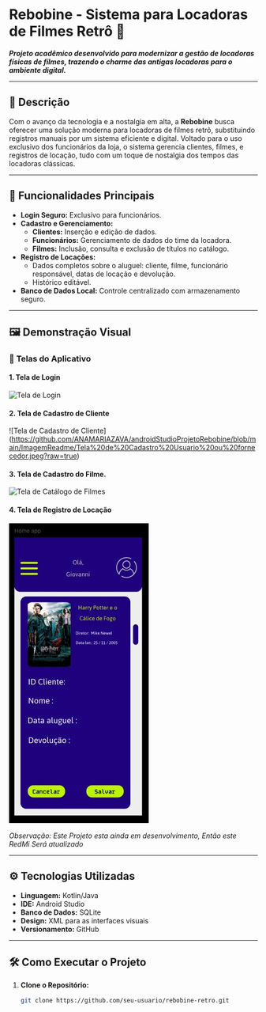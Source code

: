 # **Rebobine** - Sistema para Locadoras de Filmes Retrô 🎥  

**_Projeto acadêmico desenvolvido para modernizar a gestão de locadoras físicas de filmes, trazendo o charme das antigas locadoras para o ambiente digital._**  

---

## 📝 **Descrição**  

Com o avanço da tecnologia e a nostalgia em alta, a **Rebobine** busca oferecer uma solução moderna para locadoras de filmes retrô, substituindo registros manuais por um sistema eficiente e digital. Voltado para o uso exclusivo dos funcionários da loja, o sistema gerencia clientes, filmes, e registros de locação, tudo com um toque de nostalgia dos tempos das locadoras clássicas.  

---

## 🚀 **Funcionalidades Principais**  

- **Login Seguro:** Exclusivo para funcionários.  
- **Cadastro e Gerenciamento:**  
  - **Clientes:** Inserção e edição de dados.  
  - **Funcionários:** Gerenciamento de dados do time da locadora.  
  - **Filmes:** Inclusão, consulta e exclusão de títulos no catálogo.  
- **Registro de Locações:**  
  - Dados completos sobre o aluguel: cliente, filme, funcionário responsável, datas de locação e devolução.  
  - Histórico editável.  
- **Banco de Dados Local:** Controle centralizado com armazenamento seguro.  

---

## 🖼️ **Demonstração Visual**  

### 📱 **Telas do Aplicativo**  

#### 1. Tela de Login  
![Tela de Login](https://github.com/ANAMARIAZAVA/androidStudioProjetoRebobine/blob/main/ImagemReadme/Loguin%20do%20Usu%C3%A1rio%20-%20Copia.jpeg?raw=true)  

#### 2. Tela de Cadastro de Cliente  
![Tela de Cadastro de Cliente] (https://github.com/ANAMARIAZAVA/androidStudioProjetoRebobine/blob/main/ImagemReadme/Tela%20de%20Cadastro%20Usuario%20ou%20fornecedor.jpeg?raw=true)  

#### 3. Tela de Cadastro do Filme.  
![Tela de Catálogo de Filmes]()  

#### 4. Tela de Registro de Locação  
![Tela de Registro de Locação](https://github.com/ANAMARIAZAVA/androidStudioProjetoRebobine/blob/main/ImagemReadme/Tela%20administrador%20ao%20consultar%20o%20%20filme.jpeg?raw=true)  

*Observação: Este Projeto esta ainda em desenvolvimento, Então este RedMi Será atualizado*  

---

## ⚙️ **Tecnologias Utilizadas**  

- **Linguagem:** Kotlin/Java  
- **IDE:** Android Studio  
- **Banco de Dados:** SQLite  
- **Design:** XML para as interfaces visuais  
- **Versionamento:** GitHub  

---

## 🛠️ **Como Executar o Projeto**  

1. **Clone o Repositório:**  
   ```bash  
   git clone https://github.com/seu-usuario/rebobine-retro.git  
